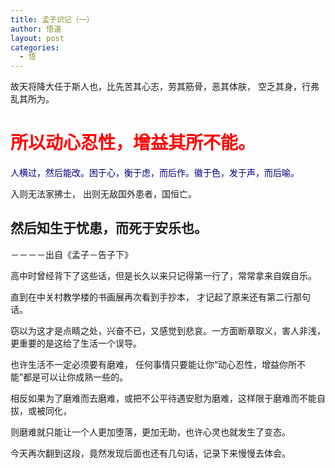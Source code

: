 ```yaml
---
title: 孟子识记（一）
author: 悟道
layout: post
categories:
  - 悟
---
```


故天将降大任于斯人也，比先苦其心志，劳其筋骨，恶其体肤， 空乏其身，行弗乱其所为。

# <span style="color: #ff0000;"><strong>所以动心忍性，增益其所不能。</strong></span>

<span style="color: #000080;">人横过，然后能改。困于心，衡于虑，而后作。徽于色，发于声，而后喻。</span>

入则无法家拂士， 出则无敌国外患者，国恒亡。

## 然后知生于忧患，而死于安乐也。

－－－－出自《孟子－告子下》

高中时曾经背下了这些话，但是长久以来只记得第一行了，常常拿来自娱自乐。

直到在中关村教学楼的书画展再次看到手抄本， 才记起了原来还有第二行那句话。

窃以为这才是点睛之处，兴奋不已，又感觉到悲哀。一方面断章取义，害人非浅，更重要的是这给了生活一个误导。

也许生活不一定必须要有磨难， 任何事情只要能让你“动心忍性，增益你所不能”都是可以让你成熟一些的。

相反如果为了磨难而去磨难，或把不公平待遇安慰为磨难，这样限于磨难而不能自拔，或被同化，

则磨难就只能让一个人更加堕落，更加无助，也许心灵也就发生了变态。

今天再次翻到这段，竟然发现后面也还有几句话，记录下来慢慢去体会。
